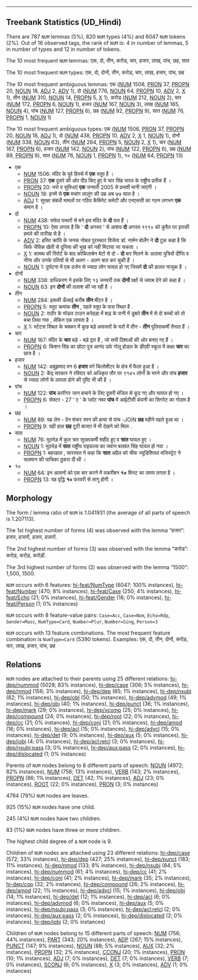 

--------------------------------------------------------------------------------

## Treebank Statistics (UD_Hindi)

There are 787 `NUM` lemmas (5%), 820 `NUM` types (4%) and 6047 `NUM` tokens (2%).
Out of 16 observed tags, the rank of `NUM` is: 4 in number of lemmas, 5 in number of types and 12 in number of tokens.

The 10 most frequent `NUM` lemmas: एक, दो, तीन, करोड, चार, हजार, लाख, पांच, छह, सात

The 10 most frequent `NUM` types:  एक, दो, दोनों, तीन, करोड़, चार, लाख, हजार, पांच, छह

The 10 most frequent ambiguous lemmas: एक ([NUM]() 1508, [PRON]() 37, [PROPN]() 20, [NOUN]() 18, [ADJ]() 2, [ADV]() 1), दो ([NUM]() 776, [NOUN]() 64, [PROPN]() 10, [ADV]() 2, [X]() 1), तीन ([NUM]() 310, [NOUN]() 14, [PROPN]() 5, [X]() 1), करोड ([NUM]() 212, [NOUN]() 2), चार ([NUM]() 172, [PROPN]() 6, [NOUN]() 1), हजार ([NUM]() 167, [NOUN]() 3), लाख ([NUM]() 165, [NOUN]() 4), पांच ([NUM]() 127, [PROPN]() 6), छह ([NUM]() 92, [PROPN]() 9), सात ([NUM]() 76, [PROPN]() 1, [NOUN]() 1)

The 10 most frequent ambiguous types:  एक ([NUM]() 1506, [PRON]() 37, [PROPN]() 20, [NOUN]() 18, [ADJ]() 1), दो ([NUM]() 438, [PROPN]() 10, [ADV]() 2, [X]() 1, [NOUN]() 1), दोनों ([NUM]() 338, [NOUN]() 63), तीन ([NUM]() 284, [PROPN]() 5, [NOUN]() 2, [X]() 1), चार ([NUM]() 167, [PROPN]() 6), हजार ([NUM]() 142, [NOUN]() 2), पांच ([NUM]() 122, [PROPN]() 6), छह ([NUM]() 89, [PROPN]() 9), सात ([NUM]() 76, [NOUN]() 1, [PROPN]() 1), १० ([NUM]() 64, [PROPN]() 13)


* एक
  * [NUM]() 1506: मंदिर के पूर्व हिस्‍से में <b>एक</b> स्‍तूप है ।
  * [PRON]() 37: <b>एक</b> दूसरे की ओर पीठ किए हुए ये चार सिंह भारत के राष्ट्रीय प्रतीक हैं ।
  * [PROPN]() 20: भत्ते व सुविधाएं <b>एक</b> जनवरी 2005 से प्रभावी मानी जाएंगी ।
  * [NOUN]() 18: इनमें से <b>एक</b> मचांग लालुंग की उम्र अब ७७ साल है ।
  * [ADJ]() 1: सुरक्षा संबंधी मामलों पर गठित कैबिनेट कमेटी और एनएससी का गठन लगभग <b>एक</b> समान है ।
* दो
  * [NUM]() 438: सफेद पत्‍थरों से बने इस मंदिर के <b>दो</b> तल हैं ।
  * [PROPN]() 10: ऐसा लगता है कि ' <b>दो</b> अगस्त ' से आशय <b>दो</b> अगस्त १९९० को कुवैत पर इराकी हमले की तारीख से है ।
  * [ADV]() 2: हरित क्रांति के जनक नोबल पुरस्कार विजेता डॉ. नार्मन बोर्लेग ने <b>दो</b> टूक कहा है कि सिर्फ जैविक खेती से दुनिया की भूख को नहीं मिटाया जा सकता ।
  * [X]() 1: कामथ की रिपोर्ट के बाद कोकिलाबेन बेटों से दो - <b>दो</b> बार मिलने के अलावा पुत्रियों दीप्ति व नीना और उनके पतियों से भी अलग - अलग बात कर चुकी हैं ।
  * [NOUN]() 1: दुर्घटना में एक दर्जन से ज्यादा लोग घायल हो गए जिसमें <b>दो</b> की हालत नाजुक है ।
* दोनों
  * [NUM]() 338: प्राधिकरण ने इसके लिए १३ जनवरी तक <b>दोनों</b> पक्षों से जवाब देने को कहा है ।
  * [NOUN]() 63: इन <b>दोनों</b> की तलाश की जा रही है ।
* तीन
  * [NUM]() 284: इसकी ऊँचाई करीब <b>तीन</b> मीटर है ।
  * [PROPN]() 5: स्तूप क्रमांक <b>तीन</b> , पहले स्तूप के पास स्थित है .
  * [NOUN]() 2: रादौर के मॉडल टाउन करेहड़ा में बाढ़ के पानी में डूबते <b>तीन</b> में से दो बच्चों को तो बचा लिया गया , लेकिन एक लापता है ।
  * [X]() 1: स्टेटस सिंबल के चक्कर में कुछ बड़े अफसरों के घरों में तीन - <b>तीन</b> पुलिसकर्मी तैनात हैं ।
* चार
  * [NUM]() 167: मंदिर के <b>चार</b> बड़े - बड़े द्वार हैं , जो सभी दिशाओं की ओर बनाए गए हैं ।
  * [PROPN]() 6: किशन सिंह का छोटा पुत्र आनंद उर्फ गोलू होडल के डीएवी स्कूल में कक्षा <b>चार</b> का छात्र है ।
* हजार
  * [NUM]() 142: अबुझमाद वन 6 <b>हजार</b> वर्ग किलोमीटर के क्षेत्र में फैला हुआ है ।
  * [NOUN]() 2: केंद्र सरकार ने रविवार को अधिकृत तौर पर ९१४५ लोगों के मरने और पांच <b>हजार</b> से ज्यादा लोगों के लापता होने की पुष्टि भी की है ।
* पांच
  * [NUM]() 122: <b>पांच</b> कारीगर जान बचाने के लिए दूसरी मंजिल से कूद गए और घायल हो गए ।
  * [PROPN]() 6: सेक्टर - 27 ' ए ' के प्लॉट नंबर <b>पांच</b> में आईटीसी कंपनी का सिगरेट का गोदाम है ।
* छह
  * [NUM]() 89: यह लेन - देन शंकर रमन की हत्या से पांच -JOIN <b>छह</b> महीने पहले हुआ था ।
  * [PROPN]() 9: यही हाल <b>छह</b> टूटी बाजार में भी देखने को मिला .
* सात
  * [NUM]() 76: मुठभेड़ में कुल चार सुरक्षाकर्मी शहीद हुए व <b>सात</b> घायल हुए ।
  * [NOUN]() 1: मुठभेड़ में <b>सात</b> राष्ट्रीय राइफल्स का जवान बलवंत सिंह घायल हो गया ।
  * [PROPN]() 1: बहरहाल , सारस्वत ने कहा कि <b>सात</b> अप्रैल को चीफ ज्यूडिशियल मजिस्ट्रेट ने सलमान की याचिका ठुकरा दी थी ।
* १०
  * [NUM]() 64: इन आसनों को एक बार करने में तकरीबन <b>१०</b> मिनट का समय लगता है ।
  * [PROPN]() 13: यह वृद्धि <b>१०</b> फरवरी से लागू होगी ।

## Morphology

The form / lemma ratio of `NUM` is 1.041931 (the average of all parts of speech is 1.207113).

The 1st highest number of forms (4) was observed with the lemma “हजार”: हजार, हजारों, हज़ार, हज़ारों.

The 2nd highest number of forms (3) was observed with the lemma “करोड”: करोड़, करोड़, करोड़ों.

The 3rd highest number of forms (2) was observed with the lemma “1500”: 1,500, 1500.

`NUM` occurs with 6 features: [hi-feat/NumType]() (6047; 100% instances), [hi-feat/Number]() (470; 8% instances), [hi-feat/Case]() (250; 4% instances), [hi-feat/Echo]() (21; 0% instances), [hi-feat/Gender]() (16; 0% instances), [hi-feat/Person]() (1; 0% instances)

`NUM` occurs with 8 feature-value pairs: `Case=Acc`, `Case=Nom`, `Echo=Rdp`, `Gender=Masc`, `NumType=Card`, `Number=Plur`, `Number=Sing`, `Person=3`

`NUM` occurs with 13 feature combinations.
The most frequent feature combination is `NumType=Card` (5390 tokens).
Examples: एक, दो, तीन, दोनों, करोड़, चार, लाख, हजार, पांच, छह


## Relations

`NUM` nodes are attached to their parents using 25 different relations: [hi-dep/nummod]() (5028; 83% instances), [hi-dep/case]() (306; 5% instances), [hi-dep/nmod]() (156; 3% instances), [hi-dep/dep]() (85; 1% instances), [hi-dep/nsubj]() (82; 1% instances), [hi-dep/obl]() (50; 1% instances), [hi-dep/advmod]() (49; 1% instances), [hi-dep/obj]() (40; 1% instances), [hi-dep/punct]() (36; 1% instances), [hi-dep/mark]() (29; 0% instances), [hi-dep/xcomp]() (25; 0% instances), [hi-dep/compound]() (24; 0% instances), [hi-dep/root]() (22; 0% instances), [hi-dep/cc]() (21; 0% instances), [hi-dep/conj]() (21; 0% instances), [hi-dep/amod]() (16; 0% instances), [hi-dep/acl]() (15; 0% instances), [hi-dep/advcl]() (15; 0% instances), [hi-dep/det]() (9; 0% instances), [hi-dep/aux]() (5; 0% instances), [hi-dep/iobj]() (4; 0% instances), [hi-dep/acl:relcl]() (3; 0% instances), [hi-dep/nsubj:pass]() (3; 0% instances), [hi-dep/aux:pass]() (2; 0% instances), [hi-dep/dislocated]() (1; 0% instances)

Parents of `NUM` nodes belong to 8 different parts of speech: [NOUN]() (4972; 82% instances), [NUM]() (756; 13% instances), [VERB]() (143; 2% instances), [PROPN]() (86; 1% instances), [DET]() (42; 1% instances), [ADJ]() (23; 0% instances), [ROOT]() (22; 0% instances), [PRON]() (3; 0% instances)

4794 (79%) `NUM` nodes are leaves.

925 (15%) `NUM` nodes have one child.

245 (4%) `NUM` nodes have two children.

83 (1%) `NUM` nodes have three or more children.

The highest child degree of a `NUM` node is 9.

Children of `NUM` nodes are attached using 23 different relations: [hi-dep/case]() (572; 33% instances), [hi-dep/dep]() (427; 25% instances), [hi-dep/punct]() (183; 11% instances), [hi-dep/nmod]() (133; 8% instances), [hi-dep/nsubj]() (84; 5% instances), [hi-dep/nummod]() (61; 4% instances), [hi-dep/cc]() (41; 2% instances), [hi-dep/conj]() (41; 2% instances), [hi-dep/mark]() (35; 2% instances), [hi-dep/cop]() (32; 2% instances), [hi-dep/compound]() (26; 2% instances), [hi-dep/amod]() (22; 1% instances), [hi-dep/advcl]() (15; 1% instances), [hi-dep/obj]() (14; 1% instances), [hi-dep/det]() (12; 1% instances), [hi-dep/acl]() (6; 0% instances), [hi-dep/advmod]() (6; 0% instances), [hi-dep/aux]() (5; 0% instances), [hi-dep/nsubj:pass]() (3; 0% instances), [hi-dep/acl:relcl]() (2; 0% instances), [hi-dep/aux:pass]() (2; 0% instances), [hi-dep/dislocated]() (2; 0% instances), [hi-dep/iobj]() (2; 0% instances)

Children of `NUM` nodes belong to 15 different parts of speech: [NUM]() (756; 44% instances), [PART]() (343; 20% instances), [ADP]() (267; 15% instances), [PUNCT]() (147; 9% instances), [NOUN]() (88; 5% instances), [AUX]() (32; 2% instances), [PROPN]() (32; 2% instances), [CCONJ]() (20; 1% instances), [PRON]() (10; 1% instances), [ADJ]() (7; 0% instances), [DET]() (7; 0% instances), [VERB]() (7; 0% instances), [SCONJ]() (6; 0% instances), [X]() (3; 0% instances), [ADV]() (1; 0% instances)

